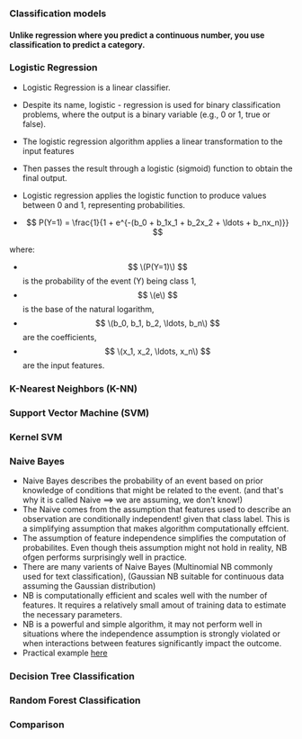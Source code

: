 **<h3> Classification models </h3>**
<h4> Unlike regression where you predict a continuous number, you use classification to predict a category. 
</h4>

**<h3> Logistic Regression </h3>**

-   Logistic Regression is a linear classifier. 
-   Despite its name, logistic - regression is used for binary classification problems, where the output is a binary variable (e.g., 0 or 1, true or false).

-   The logistic regression algorithm applies a linear transformation to the input features
-   Then passes the result through a logistic (sigmoid) function to obtain the final output. 
-   Logistic regression applies the logistic function to produce values between 0 and 1, representing probabilities.

- $$  P(Y=1) = \frac{1}{1 + e^{-(b_0 + b_1x_1 + b_2x_2 + \ldots + b_nx_n)}}  $$

where:
- $$ \(P(Y=1)\) $$ is the probability of the event \(Y\) being class 1, 
- $$ \(e\) $$ is the base of the natural logarithm,
- $$ \(b_0, b_1, b_2, \ldots, b_n\) $$ are the coefficients,
- $$ \(x_1, x_2, \ldots, x_n\) $$ are the input features.

<h4>  


</h4>

**<h3> K-Nearest Neighbors (K-NN) </h3>**
<h4>  



</h4>

**<h3> Support Vector Machine (SVM) </h3>**
<h4>


</h3>

**<h3> Kernel SVM </h3>**
<h3>



</h3>

**<h3> Naive Bayes </h3>**

-   Naive Bayes describes the probability of an event based on prior knowledge of conditions that might be related to the event. (and that's why it is called Naive ==> we are assuming, we don't know!)
-   The Naive comes from the assumption that features used to describe an observation are conditionally independent! given that class label. This is a simplifying assumption that makes algorithm computationally effcient.
-   The assumption of feature independence simplifies the computation of probabilites. Even though theis assumption might not hold in reality, NB ofgen performs surprisingly well in practice.
-   There are many varients of Naive Bayes (Multinomial NB commonly used for text classification), (Gaussian NB suitable for continuous data assuming the Gaussian distribution)
-   NB is computationally efficient and scales well with the number of features. It requires a relatively small amout of training data to estimate the necessary parameters.
-   NB is a powerful and simple algorithm, it may not perform well in situations where the independence assumption is strongly violated or when interactions between features significantly impact the outcome.
-   Practical example [here](./naive_bayes.md)

<h3>


</h3>

**<h3> Decision Tree Classification </h3>**
<h3>


</h3>

**<h3> Random Forest Classification </h3>**
<h3>


</h3>

**<h3> Comparison </h3>**

